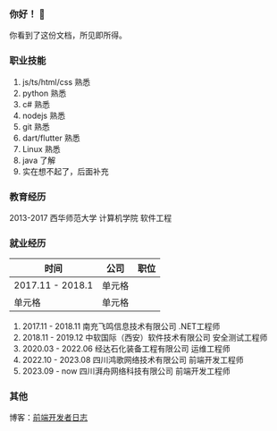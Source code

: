
### 你好！ 👋

你看到了这份文档，所见即所得。

### 职业技能
 1. js/ts/html/css 熟悉
 2. python 熟悉
 3. c# 熟悉
 4. nodejs 熟悉
 5. git 熟悉
 6. dart/flutter 熟悉
 7. Linux 熟悉
 8. java 了解
 9. 实在想不起了，后面补充

### 教育经历
 2013-2017 西华师范大学 计算机学院 软件工程

### 就业经历
| 时间 | 公司 | 职位 |
|  ----  | ----  | ---|
| 2017.11 - 2018.1  | 单元格 ||
| 单元格  | 单元格 ||

 1. 2017.11 - 2018.11 南充飞鸣信息技术有限公司 .NET工程师
 2. 2018.11 - 2019.12 中软国际（西安）软件技术有限公司 安全测试工程师
 3. 2020.03 - 2022.06 经达石化装备工程有限公司 运维工程师
 4. 2022.10 - 2023.08 四川鸿歌网络技术有限公司 前端开发工程师
 5. 2023.09 - now 四川湃舟网络科技有限公司 前端开发工程师 

### 其他
 博客：[前端开发者日志](http://styx.sdf.org)
 

